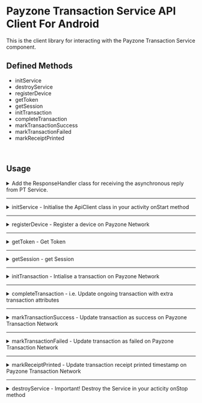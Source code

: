 # Payzone Transaction Service API Client For Android

This is the client library for interacting with the Payzone Transaction Service component.

## Defined Methods

- initService
- destroyService
- registerDevice
- getToken
- getSession
- initTransaction
- completeTransaction
- markTransactionSuccess
- markTransactionFailed
- markReceiptPrinted

<br/>

## Usage

<details>
  <summary>  Add the ResponseHandler class for receiving the asynchronous reply from PT Service. </summary>
  `

    public class ResponseHandler extends Handler {
        @Override
        public void handleMessage(Message msg) {
            String response;
            switch (msg.what) {
                case MessageConstants.MSG_REGISTER_DEVICE:
                    response = msg.getData().getString(MessageConstants.RESP_REGISTER_DEVICE);
                    System.out.println("## Register Device Response = "+response);
                    break;
                case MessageConstants.MSG_INIT_TRANSACTION:
                    response = msg.getData().getString(MessageConstants.RESP_INIT_TRANSACTION);
                    System.out.println("## Transaction Initialised Response = "+response);
                    break;
                case MessageConstants.MSG_MARK_TRANS_SUCCESS:
                    response = msg.getData().getString(MessageConstants.RESP_MARK_TRANS_SUCCESS);
                    System.out.println("## Marked Successful Response = "+response);
                    break;
                case MessageConstants.MSG_MARK_TRANS_FAILED:
                    response = msg.getData().getString(MessageConstants.RESP_MARK_TRANS_FAILED);
                    System.out.println("## Marked Failed Response = "+response);
                    break;
                case MessageConstants.MSG_MARK_RECEIPT_PRINTED:
                    response = msg.getData().getString(MessageConstants.RESP_MARK_RECEIPT_PRINTED);
                    System.out.println("## Marked Receipt Printed Response = "+response);
                    break;
                default:
                    super.handleMessage(msg);
            }
        }
    }

`

</details>
<hr/>

<details>
  <summary> initService - Initialise the ApiClient class in your activity onStart method</summary>
  <br>

The ApiClient class constructor params are:

- Your activity context.
- Reply Messenger created using your Response handler.

`

    @Override
    protected void onStart() {
        super.onStart();
        responseHandler = new ResponseHandler();
        replyMessenger = new Messenger(responseHandler);
        apiClient = new ApiClient(getApplicationContext(), replyMessenger);
        apiClient.initService(); // This connect your app with the Payzone Transaction Service
    }

`

</details>
<hr/>

<details>
  <summary>registerDevice - Register a device on Payzone Network </summary>
  <br>

`

    JSONObject obj = new JSONObject();
    obj.put("barcode", "267693243349691");
    obj.put("deviceId", "1545D2053");
    obj.put("tId", "49691");
    boolean success =  apiClient.registerDevice(obj);
    System.out.println("## Device Registration sent to service queue: "+success);

`

</details>
<hr/>

<details>
  <summary>getToken - Get Token </summary>
  <br>

`

    JSONObject obj = new JSONObject();
    obj.put("tId", 49691);
    boolean success =  apiClient.getToken(obj);
    System.out.println("## Get Token Request sent to service queue: "+success);

`

</details>
<hr/>

<details>
  <summary>getSession - get Session </summary>
  <br>

`

    JSONObject obj = new JSONObject();
    obj.put("pin", 0000);
    boolean success =  apiClient.getSession(obj);
    System.out.println("## Get Session Request sent to service queue: "+success);

`

</details>
<hr/>

<details>
  <summary>initTransaction - Intialise a transaction on Payzone Network </summary>
  <br>

`

    JSONObject obj = new JSONObject();
    obj.put("transactionSource", 0);
    obj.put("transactionGuid", "bfd0f250-66ce-11eb-863b-a5942ff6aec7");
    obj.put("productId", "3789");
    obj.put("transactionAmount", 1000);
    obj.put("barcode", "63385450042016567880");
    boolean success =  apiClient.initTransaction(obj);
    System.out.println("## Transaction init sent to service queue: "+success);

`

</details>
<hr/>

<details>
  <summary>completeTransaction - i.e. Update ongoing transaction with extra transaction attributes </summary>
  <br>

`

    JSONObject obj = new JSONObject();
    obj.put("id", "bfd0f250-66ce-11eb-863b-a5942ff6aec7");
    obj.put("utrn", "1100883828292828"); // or this could be ticketNumber etc..
    obj.put("responseCode", "00"); // "00" for successful topup or "05" for failure.
    obj.put("smartMeterErrorText", "Something went wrong"); // Should in case it is a faulure
    boolean success =  apiClient.completeTransaction(obj);
    System.out.println("## Complete transaction request sent to service queue: "+success);

`

</details>
<hr/>

<details>
  <summary>markTransactionSuccess - Update transaction as success on Payzone Transaction Network </summary>
  <br>

`

    JSONObject obj = new JSONObject();
    obj.put("id", "bfd0f250-66ce-11eb-863b-a5942ff6aec7");
    boolean success =  apiClient.markTransactionSuccess(obj);
    System.out.println("## Mark transaction successful request sent to service queue: "+success);

`

</details>
<hr/>

<details>
  <summary>markTransactionFailed - Update transaction as failed on Payzone Transaction Network  </summary>
  <br>

`

    JSONObject obj = new JSONObject();
    obj.put("id", "bfd0f250-66ce-11eb-863b-a5942ff6aec7");
    boolean success =  apiClient.markTransactionFailed(obj);
    System.out.println("## Mark transaction failed request sent to service queue: "+success);

`

</details>
<hr/>

<details>
  <summary>markReceiptPrinted - Update transaction receipt printed timestamp on Payzone Transaction Network  </summary>
  <br>

`

    JSONObject obj = new JSONObject();
    obj.put("id", "bfd0f250-66ce-11eb-863b-a5942ff6aec7");
    boolean success =  apiClient.markReceiptPrinted(obj);
    System.out.println("## Transaction receipt printed request sent to service queue: "+success);

`

</details>
<hr/>

<details>
  <summary>destroyService - Important! Destroy the Service in your acticity onStop method</summary>
  <br>

`

    @Override
    protected void onStop() {
        super.onStop();
        if(apiClient.destroyService()) {
            System.out.println("## Disconnected from Payzone Transaction service...");
        }
    }

`

</details>